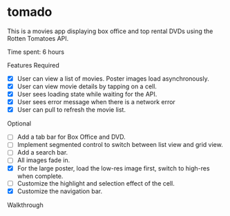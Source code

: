 # tomado

This is a movies app displaying box office and top rental DVDs using the Rotten Tomatoes API.

Time spent: 6 hours

Features
Required

  * [x] User can view a list of movies. Poster images load asynchronously.
  * [x] User can view movie details by tapping on a cell.
  * [x] User sees loading state while waiting for the API.
  * [x] User sees error message when there is a network error
  * [x] User can pull to refresh the movie list.

Optional

  * [ ] Add a tab bar for Box Office and DVD.
  * [ ] Implement segmented control to switch between list view and grid view.
  * [ ] Add a search bar.
  * [ ] All images fade in.
  * [x] For the large poster, load the low-res image first, switch to high-res when complete.
  * [ ] Customize the highlight and selection effect of the cell.
  * [x] Customize the navigation bar.

Walkthrough

